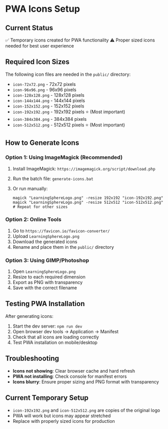 # PWA Icons Setup

## Current Status

✅ Temporary icons created for PWA functionality
⚠️  Proper sized icons needed for best user experience

## Required Icon Sizes

The following icon files are needed in the `public/` directory:

- `icon-72x72.png` - 72x72 pixels
- `icon-96x96.png` - 96x96 pixels
- `icon-128x128.png` - 128x128 pixels
- `icon-144x144.png` - 144x144 pixels
- `icon-152x152.png` - 152x152 pixels
- `icon-192x192.png` - 192x192 pixels ⭐ (Most important)
- `icon-384x384.png` - 384x384 pixels
- `icon-512x512.png` - 512x512 pixels ⭐ (Most important)

## How to Generate Icons

### Option 1: Using ImageMagick (Recommended)

1. Install ImageMagick: `https://imagemagick.org/script/download.php`
2. Run the batch file: `generate-icons.bat`
3. Or run manually:

   ```batch
   magick "LearningSphereLogo.png" -resize 192x192 "icon-192x192.png"
   magick "LearningSphereLogo.png" -resize 512x512 "icon-512x512.png"
   # Repeat for other sizes
   ```

### Option 2: Online Tools

1. Go to `https://favicon.io/favicon-converter/`
2. Upload `LearningSphereLogo.png`
3. Download the generated icons
4. Rename and place them in the `public/` directory

### Option 3: Using GIMP/Photoshop

1. Open `LearningSphereLogo.png`
2. Resize to each required dimension
3. Export as PNG with transparency
4. Save with the correct filename

## Testing PWA Installation

After generating icons:

1. Start the dev server: `npm run dev`
2. Open browser dev tools → Application → Manifest
3. Check that all icons are loading correctly
4. Test PWA installation on mobile/desktop

## Troubleshooting

- **Icons not showing**: Clear browser cache and hard refresh
- **PWA not installing**: Check console for manifest errors
- **Icons blurry**: Ensure proper sizing and PNG format with transparency

## Current Temporary Setup

- `icon-192x192.png` and `icon-512x512.png` are copies of the original logo
- PWA will work but icons may appear stretched
- Replace with properly sized icons for production